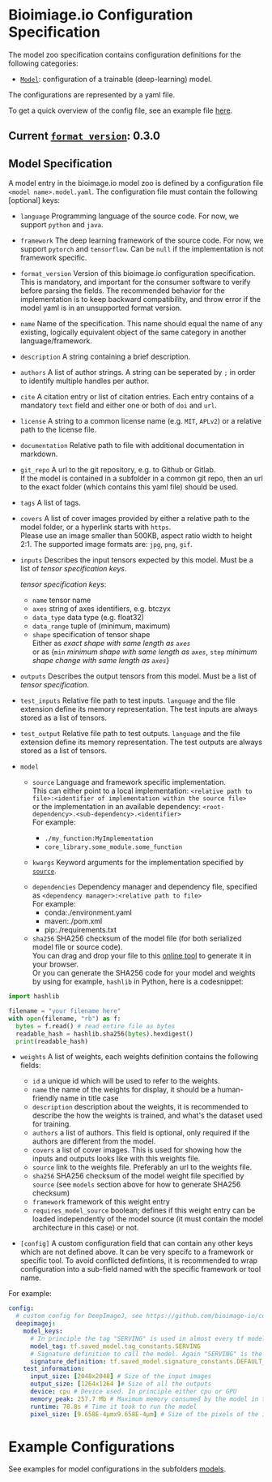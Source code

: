 # Bioimiage.io Configuration Specification

The model zoo specification contains configuration definitions for the following categories:
- [`Model`](#model-specification): configuration of a trainable (deep-learning) model.

The configurations are represented by a yaml file.

To get a quick overview of the config file, see an example file [here](./models/UNet2dExample.model.yaml).

## Current [`format_version`](#common-keys): 0.3.0


## Model Specification

A model entry in the bioimage.io model zoo is defined by a configuration file `<model name>.model.yaml`.
The configuration file must contain the following \[optional\] keys:


- `language`
Programming language of the source code. For now, we support `python` and `java`.
<!---
What about `javascript`?
-->

- `framework`
The deep learning framework of the source code. For now, we support `pytorch` and `tensorflow`.
Can be `null` if the implementation is not framework specific.

- `format_version`
Version of this bioimage.io configuration specification. This is mandatory, and important for the consumer software to verify before parsing the fields.
The recommended behavior for the implementation is to keep backward compatibility, and throw error if the model yaml is in an unsupported format version.


- `name`
Name of the specification. This name should equal the name of any existing, logically equivalent object of the same category in another language/framework.

- `description`
A string containing a brief description. 

- `authors`
A list of author strings. 
A string can be seperated by `;` in order to identify multiple handles per author.

- `cite`
A citation entry or list of citation entries.
Each entry contains of a mandatory `text` field and either one or both of `doi` and `url`.

- `license`
A string to a common license name (e.g. `MIT`, `APLv2`) or a relative path to the license file.

- `documentation`
Relative path to file with additional documentation in markdown.

- `git_repo`
A url to the git repository, e.g. to Github or Gitlab.\
If the model is contained in a subfolder in a common git repo, then an url to the exact folder (which contains this yaml file) should be used.

- `tags`
A list of tags.

- `covers`
A list of cover images provided by either a relative path to the model folder, or a hyperlink starts with `https`.\
Please use an image smaller than 500KB, aspect ratio width to height 2:1. The supported image formats are: `jpg`, `png`, `gif`.

- `inputs` <!-- Force this to be explicit, or also allow any? -->
Describes the input tensors expected by this model.
Must be a list of *tensor specification keys*.

  *tensor specification keys*:
  - `name` tensor name
  - `axes` string of axes identifiers, e.g. btczyx
  - `data_type` data type (e.g. float32)
  - `data_range` tuple of (minimum, maximum)
  - `shape` specification of tensor shape\
    Either as *exact shape with same length as `axes`*\
    or as {`min` *minimum shape with same length as `axes`*, `step` *minimum shape change with same length as `axes`*} 
    
- `outputs`
Describes the output tensors from this model.
Must be a list of *tensor specification*.
<!--
Force this to be explicit, or also allow any, identity, same?
-->

- `test_inputs`
Relative file path to test inputs. `language` and the file extension define its memory representation.
The test inputs are always stored as a list of tensors.

- `test_output`
Relative file path to test outputs. `language` and the file extension define its memory representation.
The test outputs are always stored as a list of tensors.


- `model`
  - `source` Language and framework specific implementation.\
  This can either point to a local implementation:
  `<relative path to file>:<identifier of implementation within the source file>`\
  or the implementation in an available dependency:
  `<root-dependency>.<sub-dependency>.<identifier>`\
  For example:
    - `./my_function:MyImplementation`
    - `core_library.some_module.some_function`
    <!---
    java: <path-to-jar>:ClassName ?
    -->
 
  - `kwargs` Keyword arguments for the implementation specified by [`source`](#source).

  <!--- `I am not quite sure what we decided on for the uri identifiers in the end, I am sticking with the simplest option for now <format>+<protocoll>://<path>`, e.g.: `conda+file://./req.txt` -->  
  - `dependencies` Dependency manager and dependency file, specified as `<dependency manager>:<relative path to file>`\
  For example:
      - conda:./environment.yaml
      - maven:./pom.xml
      - pip:./requirements.txt
   - `sha256` SHA256 checksum of the model file (for both serialized model file or source code).\
   You can drag and drop your file to this [online tool](http://emn178.github.io/online-tools/sha256_checksum.html) to generate it in your browser.\
   Or you can generate the SHA256 code for your model and weights by using for example, `hashlib` in Python, here is a codesnippet:
```python
import hashlib

filename = "your filename here"
with open(filename, "rb") as f:
  bytes = f.read() # read entire file as bytes
  readable_hash = hashlib.sha256(bytes).hexdigest()
  print(readable_hash)
  ```

<!---
Do we want any positional arguments ? mandatory or optional?
-->

- `weights`
A list of weights, each weights definition contains the following fields:
  - `id` a unique id which will be used to refer to the weights. <!-- maybe with special values like 'default'? -->
  - `name` the name of the weights for display, it should be a human-friendly name in title case
  - `description` description about the weights, it is recommended to describe the how the weights is trained, and what's the dataset used for training.
  - `authors` a list of authors. This field is optional, only required if the authors are different from the model.
  - `covers` a list of cover images. This is used for showing how the inputs and outputs looks like with this weights file.
  - `source` link to the weights file. Preferably an url to the weights file.
  - `sha256` SHA256 checksum of the model weight file specified by `source` (see `models` section above for how to generate SHA256 checksum)
  - `framework` framework of this weight entry
  - `requires_model_source` boolean; defines if this weight entry can be loaded independently of the model source (it must contain the model architecture in this case) or not.


- `[config]`
A custom configuration field that can contain any other keys which are not defined above. It can be very specifc to a framework or specific tool. To avoid conflicted defintions, it is recommended to wrap configuration into a sub-field named with the specific framework or tool name. 

For example:
```yaml
config:
  # custom config for DeepImageJ, see https://github.com/bioimage-io/configuration/issues/23
  deepimagej:
    model_keys:
      # In principle the tag "SERVING" is used in almost every tf model
      model_tag: tf.saved_model.tag_constants.SERVING
      # Signature definition to call the model. Again "SERVING" is the most general
      signature_definition: tf.saved_model.signature_constants.DEFAULT_SERVING_SIGNATURE_DEF_KEY
    test_information:  
      input_size: [2048x2048] # Size of the input images  
      output_size: [1264x1264 ]# Size of all the outputs  
      device: cpu # Device used. In principle either cpu or GPU  
      memory_peak: 257.7 Mb # Maximum memory consumed by the model in the device  
      runtime: 78.8s # Time it took to run the model
      pixel_size: [9.658E-4µmx9.658E-4µm] # Size of the pixels of the input
```

# Example Configurations

See examples for model configurations in the subfolders [models](./models).

<!--- The includes do not work
## Model

```yaml
[!INCLUDE[model config](./models/Unet2dExample.model.yaml)]
```
-->
